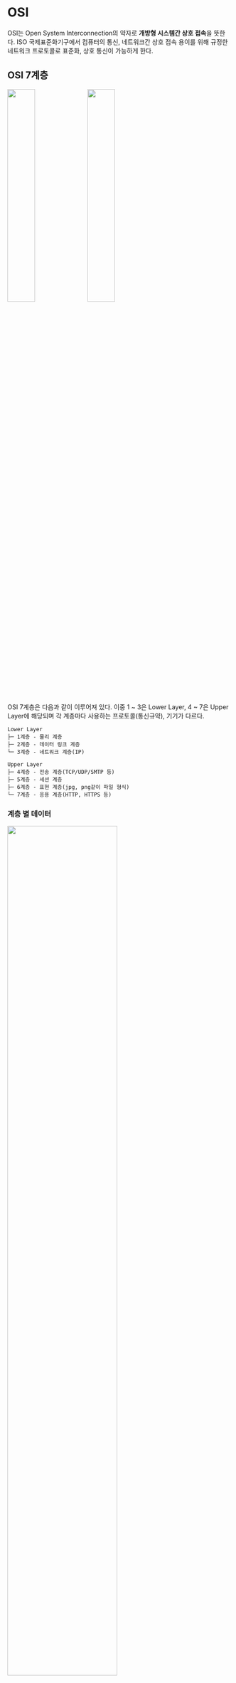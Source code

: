 # OSI
OSI는 Open System Interconnection의 약자로 **개방형 시스템간 상호 접속**을 뜻한다.
ISO 국제표준화기구에서 컴퓨터의 통신, 네트워크간 상호 접속 용이를 위해 규정한 네트워크 프로토콜로 표준화, 상호 통신이 가능하게 한다.


## OSI 7계층
<img src="https://miro.medium.com/max/1400/1*tnEkvHfXNnhv7xAthT2sJQ.png" width = "35%">
<img src="https://user-images.githubusercontent.com/33534771/74589801-e603cf00-504b-11ea-862c-765c57d3169b.png" width = "35%">

OSI 7계층은 다음과 같이 이루어져 있다. 이중 1 ~ 3은 Lower Layer, 4 ~ 7은 Upper Layer에 해당되며 각 계층마다 사용하는 프로토콜(통신규약), 기기가 다르다.

```t
Lower Layer
├─ 1계층 - 물리 계층
├─ 2계층 - 데이터 링크 계층
└─ 3계층 - 네트워크 계층(IP)

Upper Layer
├─ 4계층 - 전송 계층(TCP/UDP/SMTP 등)
├─ 5계층 - 세션 계층
├─ 6계층 - 표현 계층(jpg, png같이 파일 형식)
└─ 7계층 - 응용 계층(HTTP, HTTPS 등)
```

### 계층 별 데이터
<img src="https://miro.medium.com/max/1400/1*cGvBcdEgSDfHUHNiSTuaNw.png" width = "70%">

데이터 전송 단위: 비트(1계층)-프레임(2)-패킷(3, 4)-메시지(5, 6, 7)


### 1계층(물리 계층)
하나의 네트워크에서 **기본 네트워크 하드웨어 전송 기술들로 구성된다.** 네트워크의 높은 수준 기능의 논리 데이터 구조를 기초로 하는 필수 계층!
  - 물리적 매체를 통해 비트(Bit)의 흐름을 전송하기 위해 필요한 기능들을 조율하는 계층
  - 사용 장비: 허브, 리피터, 케이블
  - 프로토콜: Ethernet, RS-232C

### 2계층(데이터 링크 계층)
포인트 투 포인트(Point to Point)간 신뢰성 있는 전송을 보장하기 위한 계층으로 **CRC 기반 오류 제어와 흐름 제어가 중요하다.** 네트워크 위의 개체들 간 데이터를 전달하고, 물리 계층에서 발생할 수 있는 오류를 찾아내고 수정하는 데 필요한 기능적/절차적 수단을 제공한다.
  - 오류 없이 한 장치에서 다른 장치로 프레임(비트의 모음)을 전달하는 역할
  - 사용되는 장비: **브릿지, 스위치(L1~L4)**
  - 프로토콜: MAC, PPP, HDLC, Frame_relay, FDDI, ATM 등

### 3계층(네트워크 계층)
**여러개의 노드를 거칠 때마다 경로를 찾아주는 역할을 한다.** 다양한 길이의 데이터를 네트워크를 통해 전달하고, 그 과정에서 전송 계층이 요구하는 서비스 품질(Quality of Service: QOS)을 제공하기 위해 기능적/절차적 수단을 제공한다. 라우팅, 흐름제어, 세그멘테이션(seg~/deseg~), 오류 제어, 인터네트워킹 등을 수행한다.
  - 다중 네트워크 링크에서 패킷을 발신지로부터 목적지로 전달할 책임을 갖는다.
  - 사용되는 장비: **라우터**
  - 프로토콜: IP(Internet Protocol), ICMP(Internet Control Message Protocol: IP에서 신뢰형으로 발전한 프로토콜), IGMP(Internet Group Management Protocol: 호스트가 멀티캐스트 그룹 수성원을 인접한 라우터로 알리는 프로토콜), ARP(Address Resolution Protocol: 논리 주소를 물리 주소로 변환하는 프로토콜)

### 4계층(전송 계층)
양 끝단(End to End)의 **사용자들이 신뢰성 있는 데이터를 주고받을 수 있게 해서 상위 계층들이 데이터 전달의 유효성이나 효율성을 생각하지 않도록 하는 계층.** **시퀀스 넘버 기반의 오류 제어 방식을 사용하며 특정 연결의 유효성을 제어**한다. 일부 프로토콜(TCP같은)은 상태 개념이 있고(stateful), 연결 기반이다.(connection oriented)
  - 전체 메시지를 발신지 대 목적지(End to End)간 제어와 에러를 관리한다.
  - 사용되는 장비: **게이트웨이**
  - 프로토콜: TCP, UDP

### 5계층(세션 계층)
**양 끝단의 응용 프로세스가 통신을 관리하기 위한 방법을 제공하는 계층.** 동시송수신 방식(duplex), 반이중 방식(half-duplex), 전이중 방식(full duplex) 통신과 함께, 체크 포인팅과 유휴, 종료, 다시 시작 과정 등을 수행한다.
  - 통신 세션을 구성하는 계층으로, **포트 연결이라고 할 수 있다.**
  - 응용간의 질서 제어
  - 프로토콜: SSH, TLS(보통 HTTPS와 같이 인증이 필요한 응용 계층 프로토콜에 사용되는 )
    - **세션(Session)**

      **네트워크 환경에서 사용자 간 또는 컴퓨터 간 대화를 위한 논리적 연결. 프로세스 사이에 통신을 수행하기 위해 메시지 교환으로 서로를 인식한 후부터 통신을 마칠 때까지의 시간을 일컫는다.**

### 6계층(표현 계층)
**코드 간 번역을 담당해 사용자 시스템에서 데이터의 형식상 차이를 다루는 부담을 응용 계층으로부터 분리한 계층. MIME 인코딩이나 암호화 등 동작이 여기서 이뤄진다.** 예를 들면 ECDIC로 인코딩된 문서 파일을 아스키로 디코딩하는 게 이 계층이 해야할 일이다.
  - 운영체계의 한 부분으로 입출력 데이터를 하나의 표현 형태로 변환한다. 사용자가 이해할 수 있는 포멧 변환을 한다.
  - 프로토콜: JPEG, MPEG, SMB, AFP

### 7계층(응용 계층)
**응용 프로세스와 직접 관계해 일반적 응용 서비스(웹이라던지 게임같이)를 수행한다.** 일반적인 응용 서비스는 관련된 응용 프로세스들 사이의 전환을 제공한다. 예로는 Telnet, SSH, HTTP, SMTP, FTP가 있다.
  - 사용자가 네트워크에 접근할 수 있게 해주는 계층. 직접적 서비스 제공.
  - 프로토콜: DHCP(Dynamic Hosting Configuration Protocol: 호스트의 IP 주소와 각종 TCP/IP 프로토콜의 기본 설정을 클라이언트에게 자동 제공), DNS(Domain Name Service), FTP(File Transfer Protocol), HTTP(HyperText Transfer Protocol)


## 참고 자료
http://www.incodom.kr/OSI#h_e0b94db87bcbb287fcabaf91095249db

https://m.blog.naver.com/soojin_2604/221961003092

https://medium.com/harrythegreat/osi%EA%B3%84%EC%B8%B5-tcp-ip-%EB%AA%A8%EB%8D%B8-%EC%89%BD%EA%B2%8C-%EC%95%8C%EC%95%84%EB%B3%B4%EA%B8%B0-f308b1115359